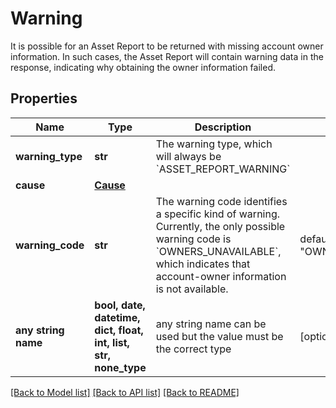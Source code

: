 # Warning

It is possible for an Asset Report to be returned with missing account owner information. In such cases, the Asset Report will contain warning data in the response, indicating why obtaining the owner information failed.

## Properties
Name | Type | Description | Notes
------------ | ------------- | ------------- | -------------
**warning_type** | **str** | The warning type, which will always be &#x60;ASSET_REPORT_WARNING&#x60; | 
**cause** | [**Cause**](Cause.md) |  | 
**warning_code** | **str** | The warning code identifies a specific kind of warning. Currently, the only possible warning code is &#x60;OWNERS_UNAVAILABLE&#x60;, which indicates that account-owner information is not available. | defaults to "OWNERS_UNAVAILABLE"
**any string name** | **bool, date, datetime, dict, float, int, list, str, none_type** | any string name can be used but the value must be the correct type | [optional]

[[Back to Model list]](../README.md#documentation-for-models) [[Back to API list]](../README.md#documentation-for-api-endpoints) [[Back to README]](../README.md)


